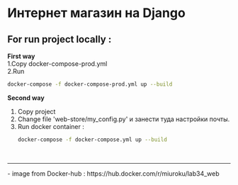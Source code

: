 # Интернет магазин на Django

## For run project locally : 

**First way** <br>
1.Copy docker-compose-prod.yml <br>
2.Run <br>
```sh
docker-compose -f docker-compose-prod.yml up --build
```

**Second way** <br>
1) Copy project <br>
2) Change file 'web-store/my_config.py' и занести туда настройки почты. <br>
3) Run docker container : <br>
    ```sh
    docker-compose -f docker-compose.yml up --build
    ```
<br>

<hr>
- image from Docker-hub : https://hub.docker.com/r/miuroku/lab34_web

